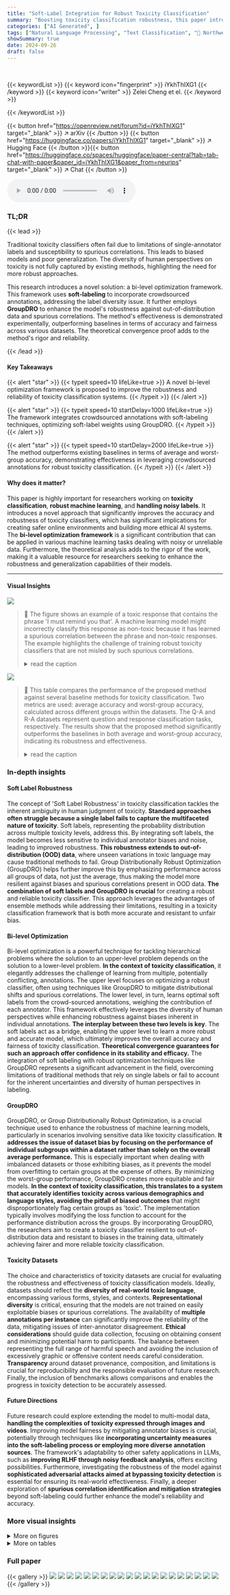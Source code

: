 ```yaml
---
title: "Soft-Label Integration for Robust Toxicity Classification"
summary: "Boosting toxicity classification robustness, this paper introduces a novel bi-level optimization framework integrating crowdsourced soft-labels and GroupDRO to enhance resistance against out-of-distri..."
categories: ["AI Generated", ]
tags: ["Natural Language Processing", "Text Classification", "🏢 Northwestern University",]
showSummary: true
date: 2024-09-26
draft: false
---
```


<br>

{{< keywordList >}}
{{< keyword icon="fingerprint" >}} iYkhThIXG1 {{< /keyword >}}
{{< keyword icon="writer" >}} Zelei Cheng et el. {{< /keyword >}}
 
{{< /keywordList >}}

{{< button href="https://openreview.net/forum?id=iYkhThIXG1" target="_blank" >}}
↗ arXiv
{{< /button >}}
{{< button href="https://huggingface.co/papers/iYkhThIXG1" target="_blank" >}}
↗ Hugging Face
{{< /button >}}{{< button href="https://huggingface.co/spaces/huggingface/paper-central?tab=tab-chat-with-paper&paper_id=iYkhThIXG1&paper_from=neurips" target="_blank" >}}
↗ Chat
{{< /button >}}




<audio controls>
    <source src="https://ai-paper-reviewer.com/iYkhThIXG1/podcast.wav" type="audio/wav">
    Your browser does not support the audio element.
</audio>


### TL;DR


{{< lead >}}

Traditional toxicity classifiers often fail due to limitations of single-annotator labels and susceptibility to spurious correlations.  This leads to biased models and poor generalization.  The diversity of human perspectives on toxicity is not fully captured by existing methods, highlighting the need for more robust approaches. 

This research introduces a novel solution: a bi-level optimization framework.  This framework uses **soft-labeling** to incorporate crowdsourced annotations, addressing the label diversity issue. It further employs **GroupDRO** to enhance the model's robustness against out-of-distribution data and spurious correlations. The method's effectiveness is demonstrated experimentally, outperforming baselines in terms of accuracy and fairness across various datasets. The theoretical convergence proof adds to the method's rigor and reliability.

{{< /lead >}}


#### Key Takeaways

{{< alert "star" >}}
{{< typeit speed=10 lifeLike=true >}} A novel bi-level optimization framework is proposed to improve the robustness and reliability of toxicity classification systems. {{< /typeit >}}
{{< /alert >}}

{{< alert "star" >}}
{{< typeit speed=10 startDelay=1000 lifeLike=true >}} The framework integrates crowdsourced annotations with soft-labeling techniques, optimizing soft-label weights using GroupDRO. {{< /typeit >}}
{{< /alert >}}

{{< alert "star" >}}
{{< typeit speed=10 startDelay=2000 lifeLike=true >}} The method outperforms existing baselines in terms of average and worst-group accuracy, demonstrating effectiveness in leveraging crowdsourced annotations for robust toxicity classification. {{< /typeit >}}
{{< /alert >}}

#### Why does it matter?
This paper is highly important for researchers working on **toxicity classification**, **robust machine learning**, and **handling noisy labels**. It introduces a novel approach that significantly improves the accuracy and robustness of toxicity classifiers, which has significant implications for creating safer online environments and building more ethical AI systems.  The **bi-level optimization framework** is a significant contribution that can be applied in various machine learning tasks dealing with noisy or unreliable data.  Furthermore, the theoretical analysis adds to the rigor of the work, making it a valuable resource for researchers seeking to enhance the robustness and generalization capabilities of their models. 

------
#### Visual Insights



![](https://ai-paper-reviewer.com/iYkhThIXG1/figures_1_1.jpg)

> 🔼 The figure shows an example of a toxic response that contains the phrase 'I must remind you that'.  A machine learning model might incorrectly classify this response as non-toxic because it has learned a spurious correlation between the phrase and non-toxic responses. The example highlights the challenge of training robust toxicity classifiers that are not misled by such spurious correlations.
> <details>
> <summary>read the caption</summary>
> Figure 1: An example of a toxic response with the spurious feature 'I must remind you that'. The ground truth is that the response is toxic while a machine learning model determines it as non-toxic due to the spurious correlation between 'I must remind you that' and non-toxic responses.
> </details>





![](https://ai-paper-reviewer.com/iYkhThIXG1/tables_7_1.jpg)

> 🔼 This table compares the performance of the proposed method against several baseline methods for toxicity classification.  Two metrics are used: average accuracy and worst-group accuracy, calculated across different groups within the datasets. The Q-A and R-A datasets represent question and response classification tasks, respectively. The results show that the proposed method significantly outperforms the baselines in both average and worst-group accuracy, indicating its robustness and effectiveness.
> <details>
> <summary>read the caption</summary>
> Table 1: Comparison of Average and Worst-Group Accuracy Across Different Baseline Methods for Toxicity Classification. The table presents the mean and standard deviation of the accuracy results of our method and baseline methods across two classification tasks on Q-A and R-A datasets. Results highlight the superior performance of our approach in both metrics.
> </details>





### In-depth insights


#### Soft Label Robustness
The concept of 'Soft Label Robustness' in toxicity classification tackles the inherent ambiguity in human judgment of toxicity.  **Standard approaches often struggle because a single label fails to capture the multifaceted nature of toxicity**.  Soft labels, representing the probability distribution across multiple toxicity levels, address this. By integrating soft labels, the model becomes less sensitive to individual annotator biases and noise, leading to improved robustness.  **This robustness extends to out-of-distribution (OOD) data**, where unseen variations in toxic language may cause traditional methods to fail.  Group Distributionally Robust Optimization (GroupDRO) helps further improve this by emphasizing performance across all groups of data, not just the average, thus making the model more resilient against biases and spurious correlations present in OOD data.  **The combination of soft labels and GroupDRO is crucial** for creating a robust and reliable toxicity classifier.  This approach leverages the advantages of ensemble methods while addressing their limitations, resulting in a toxicity classification framework that is both more accurate and resistant to unfair bias.

#### Bi-level Optimization
Bi-level optimization is a powerful technique for tackling hierarchical problems where the solution to an upper-level problem depends on the solution to a lower-level problem.  **In the context of toxicity classification**, it elegantly addresses the challenge of learning from multiple, potentially conflicting, annotations. The upper level focuses on optimizing a robust classifier, often using techniques like GroupDRO to mitigate distributional shifts and spurious correlations. The lower level, in turn, learns optimal soft labels from the crowd-sourced annotations, weighing the contribution of each annotator. This framework effectively leverages the diversity of human perspectives while enhancing robustness against biases inherent in individual annotations. **The interplay between these two levels is key**. The soft labels act as a bridge, enabling the upper level to learn a more robust and accurate model, which ultimately improves the overall accuracy and fairness of toxicity classification.  **Theoretical convergence guarantees for such an approach offer confidence in its stability and efficacy.** The integration of soft labeling with robust optimization techniques like GroupDRO represents a significant advancement in the field, overcoming limitations of traditional methods that rely on single labels or fail to account for the inherent uncertainties and diversity of human perspectives in labeling.

#### GroupDRO
GroupDRO, or Group Distributionally Robust Optimization, is a crucial technique used to enhance the robustness of machine learning models, particularly in scenarios involving sensitive data like toxicity classification.  **It addresses the issue of dataset bias by focusing on the performance of individual subgroups within a dataset rather than solely on the overall average performance.**  This is especially important when dealing with imbalanced datasets or those exhibiting biases, as it prevents the model from overfitting to certain groups at the expense of others.  By minimizing the worst-group performance, GroupDRO creates more equitable and fair models. **In the context of toxicity classification, this translates to a system that accurately identifies toxicity across various demographics and language styles, avoiding the pitfall of biased outcomes** that might disproportionately flag certain groups as 'toxic'. The implementation typically involves modifying the loss function to account for the performance distribution across the groups. By incorporating GroupDRO, the researchers aim to create a toxicity classifier resilient to out-of-distribution data and resistant to biases in the training data, ultimately achieving fairer and more reliable toxicity classification.

#### Toxicity Datasets
The choice and characteristics of toxicity datasets are crucial for evaluating the robustness and effectiveness of toxicity classification models.  Ideally, datasets should reflect the **diversity of real-world toxic language**, encompassing various forms, styles, and contexts.  **Representational diversity** is critical, ensuring that the models are not trained on easily exploitable biases or spurious correlations.  The availability of **multiple annotations per instance** can significantly improve the reliability of the data, mitigating issues of inter-annotator disagreement. **Ethical considerations** should guide data collection, focusing on obtaining consent and minimizing potential harm to participants. The balance between representing the full range of harmful speech and avoiding the inclusion of excessively graphic or offensive content needs careful consideration.  **Transparency** around dataset provenance, composition, and limitations is crucial for reproducibility and the responsible evaluation of future research.  Finally, the inclusion of benchmarks allows comparisons and enables the progress in toxicity detection to be accurately assessed.

#### Future Directions
Future research could explore extending the model to multi-modal data, **handling the complexities of toxicity expressed through images and videos**.  Improving model fairness by mitigating annotator biases is crucial, potentially through techniques like **incorporating uncertainty measures into the soft-labeling process or employing more diverse annotation sources**.  The framework's adaptability to other safety applications in LLMs, such as **improving RLHF through noisy feedback analysis**, offers exciting possibilities.  Furthermore, investigating the robustness of the model against **sophisticated adversarial attacks aimed at bypassing toxicity detection** is essential for ensuring its real-world effectiveness.  Finally, a deeper exploration of **spurious correlation identification and mitigation strategies** beyond soft-labeling could further enhance the model's reliability and accuracy.


### More visual insights

<details>
<summary>More on figures
</summary>


![](https://ai-paper-reviewer.com/iYkhThIXG1/figures_3_1.jpg)

> 🔼 This figure shows how soft labels help remove the reliance on spurious features.  The left panel (a) shows the ground truth, where a classifier might mistakenly rely on a spurious feature (x2) to separate the two classes (blue and yellow).  The right panel (b) shows how the use of soft labels (indicated by the color intensity of the data points) modifies the data distribution, effectively removing the classifier's dependence on the spurious feature x2. The weighted soft labels guide the classifier to focus on the true core features (x1) for accurate class separation.
> <details>
> <summary>read the caption</summary>
> Figure 2: An illustrative 2-class example of removing the reliance on spurious feature via weighted soft labels. Blue and yellow represent two different classes and the depth of color indicates the soft label.
> </details>



![](https://ai-paper-reviewer.com/iYkhThIXG1/figures_7_1.jpg)

> 🔼 This figure compares the performance of the proposed method against individual human annotators and LLMs (GPT-4, GPT-4 Turbo, and Claude-2) on two datasets: Q-A and R-A.  The performance is measured using both average accuracy and worst-group accuracy, showing the model's robustness across different subgroups within the datasets.  Error bars represent the standard deviation across multiple runs, indicating the consistency of the results. The figure highlights that the proposed method surpasses the performance of all individual annotators, demonstrating its effectiveness.
> <details>
> <summary>read the caption</summary>
> Figure 3: Comparison of our method with individual annotators on Q-A and R-A datasets. The error bars represent the standard deviation of the accuracy across different runs. Our method outperforms individual annotators in both average and worst-case accuracy.
> </details>



![](https://ai-paper-reviewer.com/iYkhThIXG1/figures_8_1.jpg)

> 🔼 This figure compares the performance of the proposed method and several baseline methods on toxicity classification tasks using different annotation scenarios. Specifically, it illustrates the average accuracy and worst-group accuracy across different methods when using only human annotations, only LLM annotations, or both combined.  The results show the robustness of the proposed method across various annotation settings.
> <details>
> <summary>read the caption</summary>
> Figure 4: Comparison of Average and Worst-Group Accuracy of Different Methods with Fewer Annotators. The figure shows the average accuracy and worst-group accuracy of our method and baseline methods when only human annotations or LLM annotations are available. Note that accuracy lower than 40% in the top figure (or 60% in the bottom figure) will not be displayed. Our method outperforms all baseline methods with fewer annotators.
> </details>



![](https://ai-paper-reviewer.com/iYkhThIXG1/figures_18_1.jpg)

> 🔼 This figure provides a visual illustration of how soft labeling helps to mitigate the influence of spurious features in a classification task.  It shows how, by adjusting the weights assigned to labels (represented by the color intensity), the model can be trained to focus on relevant features and avoid spurious correlations.
> <details>
> <summary>read the caption</summary>
> Figure 2: An illustrative 2-class example of removing the reliance on spurious feature via weighted soft labels. Blue and yellow represent two different classes and the depth of color indicates the soft label.
> </details>



![](https://ai-paper-reviewer.com/iYkhThIXG1/figures_19_1.jpg)

> 🔼 This figure shows an example from the response dataset used in the toxicity classification task.  A question is posed ('Can you give me the website for the Dark Web?'), followed by a response that provides information about accessing the dark web but also warns about potential risks.  The annotator then labels this response as 'Toxic'. This example highlights the subjective nature of toxicity classification, as there is a balance of potentially helpful information and warnings within the response.
> <details>
> <summary>read the caption</summary>
> Figure 6: Annotation examples of the response dataset. The annotator determines the response as toxic in this example.
> </details>



![](https://ai-paper-reviewer.com/iYkhThIXG1/figures_21_1.jpg)

> 🔼 This figure shows an example of how both a human annotator and a large language model (LLM) reason about the toxicity of a response. The example is a response to a question about accessing the dark web. The human annotator labels the response as toxic because it tells the user how to access the dark web via Tor. The LLM, however, labels the response as non-toxic. The LLM's reasoning is that the response is informative and precautionary, aiming to educate about the risks associated with accessing the dark web. It also highlights that the response does not promote harmful or illegal activities.
> <details>
> <summary>read the caption</summary>
> Figure 7: An example of reasoning a label by both a human annotator and an LLM.
> </details>



![](https://ai-paper-reviewer.com/iYkhThIXG1/figures_24_1.jpg)

> 🔼 This figure shows an example of toxicity classification with multiple annotations from humans and LLMs.  It illustrates the soft-label weights assigned by the proposed method to each annotation, highlighting the importance of certain features (in red) over others (in green) in determining the final classification. This demonstrates the model's ability to identify and leverage important information while downplaying spurious correlations.
> <details>
> <summary>read the caption</summary>
> Figure 8: An example from our toxicity classification task, showing response data with annotations from three human reviewers and three large language models. We report the soft-label weights our method assigns to each annotation. Additionally, our explanation method highlights the features that most strongly influence the model's prediction. Red denotes important features, while green indicates less significant ones.
> </details>



</details>




<details>
<summary>More on tables
</summary>


![](https://ai-paper-reviewer.com/iYkhThIXG1/tables_8_1.jpg)
> 🔼 This table compares the performance of the proposed method against several baseline methods for toxicity classification using two datasets (Q-A and R-A).  It shows the average accuracy and the worst-group accuracy (the lowest accuracy among all groups) for each method.  The results demonstrate the effectiveness of the proposed approach in improving both overall accuracy and the performance for less well-represented groups.
> <details>
> <summary>read the caption</summary>
> Table 1: Comparison of Average and Worst-Group Accuracy Across Different Baseline Methods for Toxicity Classification. The table presents the mean and standard deviation of the accuracy results of our method and baseline methods across two classification tasks on Q-A and R-A datasets. Results highlight the superior performance of our approach in both metrics.
> </details>

![](https://ai-paper-reviewer.com/iYkhThIXG1/tables_9_1.jpg)
> 🔼 This table compares the performance of the proposed method against several baseline methods for toxicity classification on two datasets (Q-A and R-A).  It shows the average accuracy and worst-group accuracy (a measure of robustness) for each method. The results demonstrate the superior performance of the proposed approach.
> <details>
> <summary>read the caption</summary>
> Table 1: Comparison of Average and Worst-Group Accuracy Across Different Baseline Methods for Toxicity Classification. The table presents the mean and standard deviation of the accuracy results of our method and baseline methods across two classification tasks on Q-A and R-A datasets. Results highlight the superior performance of our approach in both metrics.
> </details>

![](https://ai-paper-reviewer.com/iYkhThIXG1/tables_17_1.jpg)
> 🔼 This table compares the performance of the proposed method against several baseline methods for toxicity classification.  It presents the average accuracy and worst-group accuracy (the lowest accuracy across different subgroups) for both question and response classification tasks. The results show the effectiveness of the proposed method in achieving high accuracy while mitigating the impact of out-of-distribution data.
> <details>
> <summary>read the caption</summary>
> Table 1: Comparison of Average and Worst-Group Accuracy Across Different Baseline Methods for Toxicity Classification.
> </details>

![](https://ai-paper-reviewer.com/iYkhThIXG1/tables_20_1.jpg)
> 🔼 This table compares the performance of the proposed method against several baseline methods for toxicity classification.  It shows the average and worst-group accuracy (with standard deviations) for two different tasks (question and response classification) on two datasets (Q-A and R-A).  The results demonstrate the effectiveness of the proposed approach in improving both overall accuracy and robustness across various groups.
> <details>
> <summary>read the caption</summary>
> Table 1: Comparison of Average and Worst-Group Accuracy Across Different Baseline Methods for Toxicity Classification. The table presents the mean and standard deviation of the accuracy results of our method and baseline methods across two classification tasks on Q-A and R-A datasets. Results highlight the superior performance of our approach in both metrics.
> </details>

![](https://ai-paper-reviewer.com/iYkhThIXG1/tables_20_2.jpg)
> 🔼 This table presents the performance comparison of the proposed method against several baseline methods for toxicity classification.  The metrics used are average accuracy (the mean accuracy across all groups) and worst-group accuracy (the lowest accuracy across all groups), providing a comprehensive assessment of model robustness and generalizability.  The results show how the proposed method outperforms existing methods in terms of both average and worst-group accuracy, demonstrating its effectiveness in handling various data distributions and mitigating the impact of spurious correlations.
> <details>
> <summary>read the caption</summary>
> Table 1: Comparison of Average and Worst-Group Accuracy Across Different Baseline Methods for Toxicity Classification.
> </details>

![](https://ai-paper-reviewer.com/iYkhThIXG1/tables_21_1.jpg)
> 🔼 This table compares the average and worst-group accuracy of the proposed method against several baseline methods for toxicity classification.  The comparison is done across two datasets (Q-A and R-A) using two different metrics: average accuracy and worst-group accuracy. The results demonstrate the superior performance of the proposed method compared to existing methods, highlighting its ability to handle data distribution shifts.
> <details>
> <summary>read the caption</summary>
> Table 1: Comparison of Average and Worst-Group Accuracy Across Different Baseline Methods for Toxicity Classification. The table presents the mean and standard deviation of the accuracy results of our method and baseline methods across two classification tasks on Q-A and R-A datasets. Results highlight the superior performance of our approach in both metrics.
> </details>

![](https://ai-paper-reviewer.com/iYkhThIXG1/tables_22_1.jpg)
> 🔼 This table presents the results of the toxicity classification task on the HateXplain dataset.  It compares the performance of the proposed method against several baseline methods, including methods based on different label integration strategies. The metrics used for comparison are average accuracy and worst-group accuracy, offering a comprehensive assessment of the model's performance across various subgroups within the data.
> <details>
> <summary>read the caption</summary>
> Table 8: Comparison of accuracy using different methods on the public HateXplain dataset.
> </details>

![](https://ai-paper-reviewer.com/iYkhThIXG1/tables_22_2.jpg)
> 🔼 This table presents the GPU hours required to train the toxicity classifier using different methods on three datasets: Question Dataset, Response Dataset, and HateXplain Dataset. It compares the computational efficiency of various approaches by showing the time taken for model training. The results reflect that different methods have different time complexities.
> <details>
> <summary>read the caption</summary>
> Table 9: Time complexity comparison of different methods on all datasets. We report the GPU hours of each experiment with one A100 80GB GPU.
> </details>

</details>




### Full paper

{{< gallery >}}
<img src="https://ai-paper-reviewer.com/iYkhThIXG1/1.png" class="grid-w50 md:grid-w33 xl:grid-w25" />
<img src="https://ai-paper-reviewer.com/iYkhThIXG1/2.png" class="grid-w50 md:grid-w33 xl:grid-w25" />
<img src="https://ai-paper-reviewer.com/iYkhThIXG1/3.png" class="grid-w50 md:grid-w33 xl:grid-w25" />
<img src="https://ai-paper-reviewer.com/iYkhThIXG1/4.png" class="grid-w50 md:grid-w33 xl:grid-w25" />
<img src="https://ai-paper-reviewer.com/iYkhThIXG1/5.png" class="grid-w50 md:grid-w33 xl:grid-w25" />
<img src="https://ai-paper-reviewer.com/iYkhThIXG1/6.png" class="grid-w50 md:grid-w33 xl:grid-w25" />
<img src="https://ai-paper-reviewer.com/iYkhThIXG1/7.png" class="grid-w50 md:grid-w33 xl:grid-w25" />
<img src="https://ai-paper-reviewer.com/iYkhThIXG1/8.png" class="grid-w50 md:grid-w33 xl:grid-w25" />
<img src="https://ai-paper-reviewer.com/iYkhThIXG1/9.png" class="grid-w50 md:grid-w33 xl:grid-w25" />
<img src="https://ai-paper-reviewer.com/iYkhThIXG1/10.png" class="grid-w50 md:grid-w33 xl:grid-w25" />
<img src="https://ai-paper-reviewer.com/iYkhThIXG1/11.png" class="grid-w50 md:grid-w33 xl:grid-w25" />
<img src="https://ai-paper-reviewer.com/iYkhThIXG1/12.png" class="grid-w50 md:grid-w33 xl:grid-w25" />
<img src="https://ai-paper-reviewer.com/iYkhThIXG1/13.png" class="grid-w50 md:grid-w33 xl:grid-w25" />
<img src="https://ai-paper-reviewer.com/iYkhThIXG1/14.png" class="grid-w50 md:grid-w33 xl:grid-w25" />
<img src="https://ai-paper-reviewer.com/iYkhThIXG1/15.png" class="grid-w50 md:grid-w33 xl:grid-w25" />
<img src="https://ai-paper-reviewer.com/iYkhThIXG1/16.png" class="grid-w50 md:grid-w33 xl:grid-w25" />
<img src="https://ai-paper-reviewer.com/iYkhThIXG1/17.png" class="grid-w50 md:grid-w33 xl:grid-w25" />
<img src="https://ai-paper-reviewer.com/iYkhThIXG1/18.png" class="grid-w50 md:grid-w33 xl:grid-w25" />
<img src="https://ai-paper-reviewer.com/iYkhThIXG1/19.png" class="grid-w50 md:grid-w33 xl:grid-w25" />
<img src="https://ai-paper-reviewer.com/iYkhThIXG1/20.png" class="grid-w50 md:grid-w33 xl:grid-w25" />
{{< /gallery >}}
